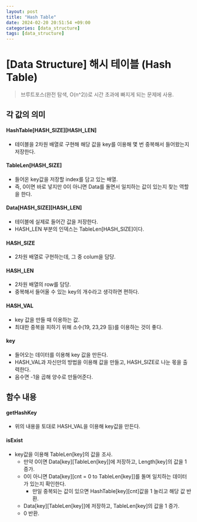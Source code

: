 ```yaml
---
layout: post
title: "Hash Table"
date: 2024-02-20 20:51:54 +09:00
categories: [data_structure]
tags: [data_structure]
---
```

# \[Data Structure] 해시 테이블 (Hash Table)

>브루트포스(완전 탐색, O(n^2))로 시간 초과에 빠지게 되는 문제에 사용.

## 각 값의 의미

#### HashTable\[HASH_SIZE]\[HASH_LEN]
- 테이블을 2차원 배열로 구현해 해당 값을 key를 이용해 몇 번 중복해서 들어왔는지 저장한다.

#### TableLen\[HASH_SIZE]
- 들어온 key값을 저장할 index를 담고 있는 배열.
- 즉, 0이면 바로 넣지만 0이 아니면 Data를 돌면서 일치하는 값이 있는지 찾는 역할을 한다.

#### Data\[HASH_SIZE]\[HASH_LEN]
- 테이블에 실제로 들어간 값을 저장한다.
- HASH_LEN 부분의 인덱스는 TableLen\[HASH_SIZE]이다.

#### HASH_SIZE
- 2차원 배열로 구현하는데, 그 중 colum을 담당.

#### HASH_LEN
- 2차원 배열의 row를 담당.
- 중복해서 들어올 수 있는 key의 개수라고 생각하면 편하다.

#### HASH_VAL
- key 값을 만들 때 이용하는 값.
- 최대한 중복을 피하기 위해 소수(19, 23,29 등)를 이용하는 것이 좋다.
#### key
- 들어오는 데이터를 이용해 key 값을 만든다.
- HASH_VAL과 자신만의 방법을 이용해 값을 만들고, HASH_SIZE로 나눈 몫을 출력한다.
- 음수면 -1을 곱해 양수로 만들어준다.

## 함수 내용

#### getHashKey
- 위의 내용을 토대로 HASH_VAL을 이용해 key값을 만든다.

#### isExist
- key값을 이용해 TableLen\[key]의 값을 조사.
	- 만약 0이면 Data\[key]\[TableLen\[key]]에 저장하고, Length\[key]의 값을 1 증가.
	- 0이 아니면 Data\[key]\[cnt = 0 to TableLen\[key]]를 돌며 일치하는 데이터가 있는지 확인한다.
		- 만일 중복되는 값이 있으면 HashTable\[key]\[cnt]값을 1 늘리고 해당 값 반환.
	- Data\[key]\[TableLen\[key]]에 저장하고, TableLen\[key]의 값을 1 증가.
	- 0 반환.
